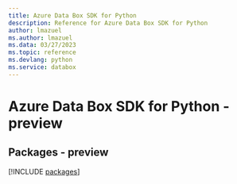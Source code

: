 ```yaml
---
title: Azure Data Box SDK for Python
description: Reference for Azure Data Box SDK for Python
author: lmazuel
ms.author: lmazuel
ms.data: 03/27/2023
ms.topic: reference
ms.devlang: python
ms.service: databox
---
```

# Azure Data Box SDK for Python - preview
## Packages - preview
[!INCLUDE [packages](data-box-index.md)]